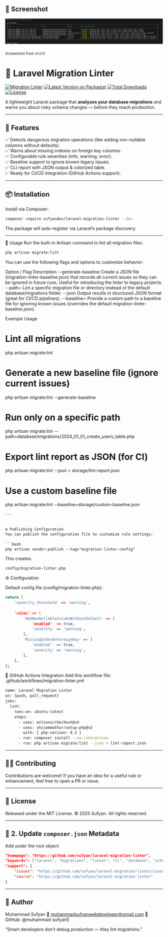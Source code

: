 <h2>📸 Screenshot</h2>
<p>
  <img src="assets/migrate-lint-report.png" alt="Laravel Migration Linter report" width="900">
</p>
  <sub>Screenshot from v1.0.0</sub>


# 🧩 Laravel Migration Linter  
[![Migration Linter](https://github.com/muhammad-sufyan5/sufyan-laravel-migration-lint-package/actions/workflows/migration-linter.yml/badge.svg)](https://github.com/muhammad-sufyan5/sufyan-laravel-migration-lint-package/actions)
[![Latest Version on Packagist](https://img.shields.io/packagist/v/sufyandev/laravel-migration-linter.svg?style=flat-square)](https://packagist.org/packages/sufyandev/laravel-migration-linter)
[![Total Downloads](https://img.shields.io/packagist/dt/sufyandev/laravel-migration-linter.svg?style=flat-square)](https://packagist.org/packages/sufyandev/laravel-migration-linter)
[![License](https://img.shields.io/badge/license-MIT-green.svg?style=flat-square)](LICENSE)

A lightweight Laravel package that **analyzes your database migrations** and warns you about risky schema changes — before they reach production.  

---

## 🚀 Features
✅ Detects dangerous migration operations (like adding non-nullable columns without defaults).  
✅ Warns about missing indexes on foreign key columns.  
✅ Configurable rule severities (info, warning, error).  
✅ Baseline support to ignore known legacy issues.  
✅ CLI report with JSON output & colorized table.  
✅ Ready for CI/CD integration (GitHub Actions support).  

---

## 📦 Installation
Install via Composer:  
```bash
composer require sufyandev/laravel-migration-linter --dev
```
The package will auto-register via Laravel’s package discovery.

---

🧩 Usage
Run the built-in Artisan command to lint all migration files:

```bash
php artisan migrate:lint
```
You can use the following flags and options to customize behavior:

Option / Flag	Description
--generate-baseline	Create a JSON file (migration-linter-baseline.json) that records all current issues so they can be ignored in future runs. Useful for introducing the linter to legacy projects.
--path=	Lint a specific migration file or directory instead of the default database/migrations folder.
--json	Output results in structured JSON format (great for CI/CD pipelines).
--baseline=	Provide a custom path to a baseline file for ignoring known issues (overrides the default migration-linter-baseline.json).

Example Usage
# Lint all migrations
php artisan migrate:lint

# Generate a new baseline file (ignore current issues)
php artisan migrate:lint --generate-baseline

# Run only on a specific path
php artisan migrate:lint --path=database/migrations/2024_01_01_create_users_table.php

# Export lint report as JSON (for CI)
php artisan migrate:lint --json > storage/lint-report.json

# Use a custom baseline file
php artisan migrate:lint --baseline=storage/custom-baseline.json
```
---


⚙️ Publishing Configuration
You can publish the configuration file to customize rule settings:

```bash
php artisan vendor:publish --tag="migration-linter-config"
```
This creates:
```bash
config/migration-linter.php
```


⚙️ Configuration

Default config file (config/migration-linter.php):
```bash
return [
    'severity_threshold' => 'warning',

    'rules' => [
        'AddNonNullableColumnWithoutDefault' => [
            'enabled'  => true,
            'severity' => 'warning',
        ],
        'MissingIndexOnForeignKey' => [
            'enabled'  => true,
            'severity' => 'warning',
        ],
    ],
];
```

🧰 GitHub Actions Integration
Add this workflow file: .github/workflows/migration-linter.yml
```bash
name: Laravel Migration Linter
on: [push, pull_request]
jobs:
  lint:
    runs-on: ubuntu-latest
    steps:
      - uses: actions/checkout@v4
      - uses: shivammathur/setup-php@v2
        with: { php-version: 8.3 }
      - run: composer install --no-interaction
      - run: php artisan migrate:lint --json > lint-report.json

```
---

## 🧑‍💻 Contributing
Contributions are welcome!
If you have an idea for a useful rule or enhancement, feel free to open a PR or issue.

---

## 🧾 License
Released under the MIT License.
© 2025 Sufyan. All rights reserved.

---

## 🧩 2. Update `composer.json` Metadata  

Add under the root object:  

```json
"homepage": "https://github.com/sufyan/laravel-migration-linter",
"keywords": ["laravel", "migrations", "linter", "ci", "database", "schema"],
"support": {
    "issues": "https://github.com/sufyan/laravel-migration-linter/issues",
    "source": "https://github.com/sufyan/laravel-migration-linter"
}
```
---

## 🧠 Author
Muhammad Sufyan
📧 muhammadsufyanwebdeveloper@gmail.com
🐙 GitHub: @muhammad-sufyan5

“Smart developers don’t debug production — they lint migrations.”